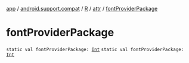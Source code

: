 [app](../../../index.md) / [android.support.compat](../../index.md) / [R](../index.md) / [attr](index.md) / [fontProviderPackage](.)

# fontProviderPackage

`static val fontProviderPackage: `[`Int`](https://kotlinlang.org/api/latest/jvm/stdlib/kotlin/-int/index.html)
`static val fontProviderPackage: `[`Int`](https://kotlinlang.org/api/latest/jvm/stdlib/kotlin/-int/index.html)